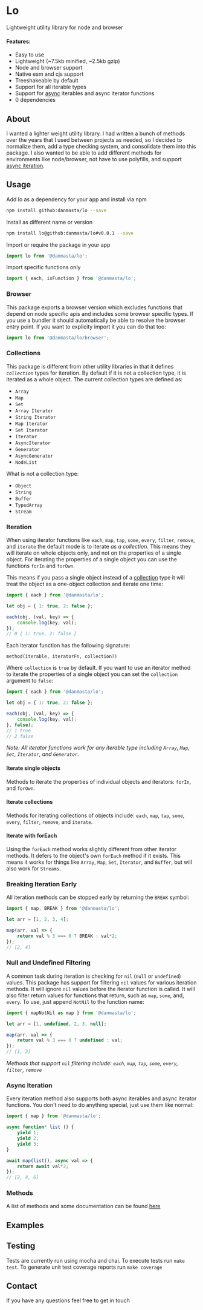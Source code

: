 # Lo
Lightweight utility library for node and browser

#### Features:
* Easy to use
* Lightweight (~7.5kb minified, ~2.5kb gzip)
* Node and browser support
* Native esm and cjs support
* Treeshakeable by default
* Support for all iterable types
* Support for [async](#async-iteration) iterables and async iterator functions
* 0 dependencies

## About
I wanted a lighter weight utility library. I had written a bunch of methods over the years that I used between projects as needed, so I decided to normalize them, add a type checking system, and consolidate them into this package. I also wanted to be able to add different methods for environments like node/browser, not have to use polyfills, and support [async iteration](#async-iteration).

## Usage
Add lo as a dependency for your app and install via npm
```bash
npm install github:danmasta/lo --save
```
Install as different name or version
```bash
npm install lo@github:danmasta/lo#v0.0.1 --save
```
Import or require the package in your app
```js
import lo from '@danmasta/lo';
```
Import specific functions only
```js
import { each, isFunction } from '@danmasta/lo';
```

### Browser
This package exports a browser version which excludes functions that depend on node specific apis and includes some browser specific types. If you use a bundler it should automatically be able to resolve the browser entry point. If you want to explicity import it you can do that too:
```js
import lo from '@danmasta/lo/browser';
```

### Collections
This package is different from other utility libraries in that it defines *`collection`* types for iteration. By default if it is not a collection type, it is iterated as a whole object. The current collection types are defined as:
* `Array`
* `Map`
* `Set`
* `Array Iterator`
* `String Iterator`
* `Map Iterator`
* `Set Iterator`
* `Iterator`
* `AsyncIterator`
* `Generator`
* `AsyncGenerator`
* `NodeList`

What is not a collection type:
* `Object`
* `String`
* `Buffer`
* `TypedArray`
* `Stream`

### Iteration
When using iterator functions like `each`, `map`, `tap`, `some`, `every`, `filter`, `remove`, and `iterate` the default mode is to iterate *as a collection*. This means they will iterate on whole objects only, and not on the properties of a single object. For iterating the properties of a single object you can use the functions `forIn` and `forOwn`.

This means if you pass a single object instead of a [collection](#collections) type it will treat the object as a one-object collection and iterate one time:
```js
import { each } from '@danmasta/lo';

let obj = { 1: true, 2: false };

each(obj, (val, key) => {
    console.log(key, val);
});
// 0 { 1: true, 2: false }
```
Each iterator function has the following signature:
```
method(iterable, iteratorFn, collection?)
```
Where `collection` is `true` by default. If you want to use an iterator method to iterate the properties of a single object you can set the `collection` argument to `false`:
```js
import { each } from '@danmasta/lo';

let obj = { 1: true, 2: false };

each(obj, (val, key) => {
    console.log(key, val);
}, false);
// 1 true
// 2 false
```
*Note: All iterator functions work for any iterable type including `Array`, `Map`, `Set`, `Iterator`, and `Generator`.*

#### Iterate single objects
Methods to iterate the properties of individual objects and iterators: `forIn`, and `forOwn`.

#### Iterate collections
Methods for iterating collections of objects include: `each`, `map`, `tap`, `some`, `every`, `filter`, `remove`, and `iterate`.

#### Iterate with forEach
Using the `forEach` method works slightly different from other iterator methods. It defers to the object's own `forEach` method if it exists. This means it works for things like `Array`, `Map`, `Set`, `Iterator`, and `Buffer`, but will also work for `Streams`.

### Breaking Iteration Early
All iteration methods can be stopped early by returning the `BREAK` symbol:
```js
import { map, BREAK } from '@danmasta/lo';

let arr = [1, 2, 3, 4];

map(arr, val => {
    return val % 3 === 0 ? BREAK : val*2;
});
// [2, 4]
```

### Null and Undefined Filtering
A common task during iteration is checking for `nil` (`null` or `undefined`) values. This package has support for filtering `nil` values for various iteration methods. It will ignore `nil` values before the iterator function is called. It will also filter return values for functions that return, such as `map`, `some`, and, `every`. To use, just append `NotNil` to the function name:
```js
import { mapNotNil as map } from '@danmasta/lo';

let arr = [1, undefined, 2, 3, null];

map(arr, val => {
    return val % 3 === 0 ? undefined : val;
});
// [1, 2]
```
*Methods that support `nil` filtering include: `each`, `map`, `tap`, `some`, `every`, `filter`, `remove`*

### Async Iteration
Every iteration method also supports both async iterables and async iterator functions. You don't need to do anything special, just use them like normal:
```js
import { map } from '@danmasta/lo';

async function* list () {
    yield 1;
    yield 2;
    yield 3;
}

await map(list(), async val => {
    return await val*2;
});
// [2, 4, 6]
```

### Methods
A list of methods and some documentation can be found [here](docs/methods.md)

## Examples

## Testing
Tests are currently run using mocha and chai. To execute tests run `make test`. To generate unit test coverage reports run `make coverage`

## Contact
If you have any questions feel free to get in touch
